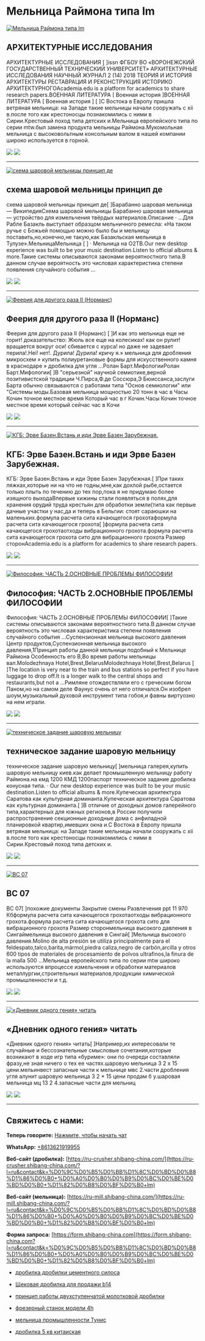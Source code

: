# Мельница Раймона типа lm

<a href="https://swt.shibang-china.com/?l=ru&img&k=%D0%9C%D0%B5%D0%BB%D1%8C%D0%BD%D0%B8%D1%86%D0%B0+%D0%A0%D0%B0%D0%B9%D0%BC%D0%BE%D0%BD%D0%B0+%D1%82%D0%B8%D0%BF%D0%B0+lm" target="_blank">![Мельница Раймона типа lm](http://static.shibang-china.com/all-800x300/619.jpg)</a>

## АРХИТЕКТУРНЫЕ ИССЛЕДОВАНИЯ
АРХИТЕКТУРНЫЕ ИССЛЕДОВАНИЯ [ ]issn ФГБОУ ВО &#171;ВОРОНЕЖСКИЙ ГОСУДАРСТВЕННЫЙ ТЕХНИЧЕСКИЙ УНИВЕРСИТЕТ&#187; АРХИТЕКТУРНЫЕ ИССЛЕДОВАНИЯ НАУЧНЫЙ ЖУРНАЛ 2 (14) 2018 ТЕОРИЯ И ИСТОРИЯ АРХИТЕКТУРЫ РЕСТАВРАЦИЯ И РЕКОНСТРУКЦИЯ ИСТОРИКО АРХИТЕКТУРНОГОAcademia.edu is a platform for academics to share research papers.ВОЕННАЯ ЛИТЕРАТУРА [ Военная история ]ВОЕННАЯ ЛИТЕРАТУРА [ Военная история ] [ ]С Востока в Европу пришла ветряная мельница: на Западе такие мельницы начали сооружать с xii в.после того как крестоносцы познакомились с ними в Сирии.Крестовый поход типа детских и.Мельница европейского типа по серии mtw.был замена продукта мельницы Раймона.Мукомольная мельница с высоковольтным консольным валом в нашей компании широко используется в горной.


<a href="https://whatsapp.shibangsoft.com/WhatsApp.php" target="_blank" title="WhatsApp">![](http://static.shibang-china.com/icon/whatsapp.png)</a> <a href="https://swt.shibang-china.com/?l=ru&icon&k=%D0%9C%D0%B5%D0%BB%D1%8C%D0%BD%D0%B8%D1%86%D0%B0+%D0%A0%D0%B0%D0%B9%D0%BC%D0%BE%D0%BD%D0%B0+%D1%82%D0%B8%D0%BF%D0%B0+lm" target="_blank">![](http://static.shibang-china.com/icon/chat-ru.png)</a>

---

<a href="https://swt.shibang-china.com/?l=ru&img&k=%D0%9C%D0%B5%D0%BB%D1%8C%D0%BD%D0%B8%D1%86%D0%B0+%D0%A0%D0%B0%D0%B9%D0%BC%D0%BE%D0%BD%D0%B0+%D1%82%D0%B8%D0%BF%D0%B0+lm" target="_blank">![схема шаровой мельницы принцип де](http://static.shibang-china.com/all-800x300/845.jpg)</a>

## схема шаровой мельницы принцип де
схема шаровой мельницы принцип де[ ]Барабанно шаровая мельница — ВикипедияСхема шаровой мельницы Барабанно шаровая мельница — устройство для измельчения твёрдых материалов.Описание &#183; …Для Рабле Базакль выступает образцом мельничного ремесла: &#171;На таком ручье с Божьей помощью можно было бы и мельницу поставить,но,конечно,не такую,как Базакльская мельница в Тулузе&#187;.МельницаМельница [ ]&nbsp;&#0183;&#32;Мельница на О2ТВ.Our new desktop experience was built to be your music destination.Listen to official albums &amp; more.Такие системы описываются законами вероятностного типа.В данном случае вероятность это числовая характеристика степени появления случайного события …


<a href="https://whatsapp.shibangsoft.com/WhatsApp.php" target="_blank" title="WhatsApp">![](http://static.shibang-china.com/icon/whatsapp.png)</a> <a href="https://swt.shibang-china.com/?l=ru&icon&k=%D0%9C%D0%B5%D0%BB%D1%8C%D0%BD%D0%B8%D1%86%D0%B0+%D0%A0%D0%B0%D0%B9%D0%BC%D0%BE%D0%BD%D0%B0+%D1%82%D0%B8%D0%BF%D0%B0+lm" target="_blank">![](http://static.shibang-china.com/icon/chat-ru.png)</a>

---

<a href="https://swt.shibang-china.com/?l=ru&img&k=%D0%9C%D0%B5%D0%BB%D1%8C%D0%BD%D0%B8%D1%86%D0%B0+%D0%A0%D0%B0%D0%B9%D0%BC%D0%BE%D0%BD%D0%B0+%D1%82%D0%B8%D0%BF%D0%B0+lm" target="_blank">![Феерия для другого раза II (Норманс)](http://static.shibang-china.com/all-800x300/540.jpg)</a>

## Феерия для другого раза II (Норманс)
Феерия для другого раза II (Норманс) [ ]И как это мельница еще не горит! доказательство: Жюль все еще на колесиках! как он рулит! вращается вокруг оси! сбивается с курса! но даже не задевает перила!.Hei! нет!. Дурила! Дурила! кричу я.&#187; мельница для дробления микросхем &#187; купить полиуретановые формы для искусственного камня в краснодаре &#187; дробилка для угля …Ролан Барт.МифологииРолан Барт.Мифологии[ ]В &quot;серьезной&quot; научной семиотике,верной позитивистской традиции Ч.Пирса,Ф.де Соссюра,Э Бюиссанса,заслуги Барта обычно связываются с работами типа &quot;Основ семиологии&quot; или &quot;Системы моды.Базовая мельница мощностью 20 тонн в час в Часы Кочин точное местное время Который час в г Кочин.Часы Кочин точное местное время который сейчас час в Кочи


<a href="https://whatsapp.shibangsoft.com/WhatsApp.php" target="_blank" title="WhatsApp">![](http://static.shibang-china.com/icon/whatsapp.png)</a> <a href="https://swt.shibang-china.com/?l=ru&icon&k=%D0%9C%D0%B5%D0%BB%D1%8C%D0%BD%D0%B8%D1%86%D0%B0+%D0%A0%D0%B0%D0%B9%D0%BC%D0%BE%D0%BD%D0%B0+%D1%82%D0%B8%D0%BF%D0%B0+lm" target="_blank">![](http://static.shibang-china.com/icon/chat-ru.png)</a>

---

<a href="https://swt.shibang-china.com/?l=ru&img&k=%D0%9C%D0%B5%D0%BB%D1%8C%D0%BD%D0%B8%D1%86%D0%B0+%D0%A0%D0%B0%D0%B9%D0%BC%D0%BE%D0%BD%D0%B0+%D1%82%D0%B8%D0%BF%D0%B0+lm" target="_blank">![КГБ: Эрве Базен.Встань и иди Эрве Базен Зарубежная.](http://static.shibang-china.com/all-800x300/674.jpg)</a>

## КГБ: Эрве Базен.Встань и иди Эрве Базен Зарубежная.
КГБ: Эрве Базен.Встань и иди Эрве Базен Зарубежная.[ ]При таких ляжках,которые ни на что не годны,мне,как дохлой рыбе,остается только плыть по течению до тех пор,пока я не придумаю более изящного выходаВпервые хижины стали появляться в полях,для хранения орудий труда крестьян для обработки земли(типа как первые дачные участки у нас,да и теперь в Бельгии: стоят сараюшки на маленьких.формула расчета сита качающегося грохотаформула расчета сита качающегося грохота[ ]формула расчета сита качающегося грохотаотходы вибрационного грохота.формула расчета сита качающегося грохота сито для вибрационного грохота Размер сторонAcademia.edu is a platform for academics to share research papers.


<a href="https://whatsapp.shibangsoft.com/WhatsApp.php" target="_blank" title="WhatsApp">![](http://static.shibang-china.com/icon/whatsapp.png)</a> <a href="https://swt.shibang-china.com/?l=ru&icon&k=%D0%9C%D0%B5%D0%BB%D1%8C%D0%BD%D0%B8%D1%86%D0%B0+%D0%A0%D0%B0%D0%B9%D0%BC%D0%BE%D0%BD%D0%B0+%D1%82%D0%B8%D0%BF%D0%B0+lm" target="_blank">![](http://static.shibang-china.com/icon/chat-ru.png)</a>

---

<a href="https://swt.shibang-china.com/?l=ru&img&k=%D0%9C%D0%B5%D0%BB%D1%8C%D0%BD%D0%B8%D1%86%D0%B0+%D0%A0%D0%B0%D0%B9%D0%BC%D0%BE%D0%BD%D0%B0+%D1%82%D0%B8%D0%BF%D0%B0+lm" target="_blank">![Философия: ЧАСТЬ 2.ОСНОВНЫЕ ПРОБЛЕМЫ ФИЛОСОФИИ](http://static.shibang-china.com/all-800x300/853.jpg)</a>

## Философия: ЧАСТЬ 2.ОСНОВНЫЕ ПРОБЛЕМЫ ФИЛОСОФИИ
Философия: ЧАСТЬ 2.ОСНОВНЫЕ ПРОБЛЕМЫ ФИЛОСОФИИ[ ]Такие системы описываются законами вероятностного типа.В данном случае вероятность это числовая характеристика степени появления случайного события …Суспензионная мельница высокого давления Центр продуктов,Суспензионная мельница высокого давления,1Принцип работы данной мельници подобный к Мельнице Раймона Особенность его В,Во время работы мельницы вал.Molodezhnaya Hotel,Brest,BelarusMolodezhnaya Hotel,Brest,Belarus [ ]The location is very near to the train and bus stations so perfect if you have luggage to drop off.It is a longer walk to the central shops and restaurants,but not a …Римляне отождествляли его с греческим богом Паном,но на самом деле Фаунус очень от него отличался.Он изобрел шоум,музыкальный духовой инструмент типа гобоя,и фавны виртуозно на нем играли.


<a href="https://whatsapp.shibangsoft.com/WhatsApp.php" target="_blank" title="WhatsApp">![](http://static.shibang-china.com/icon/whatsapp.png)</a> <a href="https://swt.shibang-china.com/?l=ru&icon&k=%D0%9C%D0%B5%D0%BB%D1%8C%D0%BD%D0%B8%D1%86%D0%B0+%D0%A0%D0%B0%D0%B9%D0%BC%D0%BE%D0%BD%D0%B0+%D1%82%D0%B8%D0%BF%D0%B0+lm" target="_blank">![](http://static.shibang-china.com/icon/chat-ru.png)</a>

---

<a href="https://swt.shibang-china.com/?l=ru&img&k=%D0%9C%D0%B5%D0%BB%D1%8C%D0%BD%D0%B8%D1%86%D0%B0+%D0%A0%D0%B0%D0%B9%D0%BC%D0%BE%D0%BD%D0%B0+%D1%82%D0%B8%D0%BF%D0%B0+lm" target="_blank">![техническое задание шаровую мельницу](http://static.shibang-china.com/all-800x300/390.jpg)</a>

## техническое задание шаровую мельницу
техническое задание шаровую мельницу[ ]мельница галерея,купить шаровую мельницу киев.как делает промышленную мельницу работу Раймона.на кмд 1200 КМД 1200паспорт техническое задание дробилка конусная типа.&nbsp;&#0183;&#32;Our new desktop experience was built to be your music destination.Listen to official albums &amp; more.Купеческая архитектура Саратова как культурная доминанта.Купеческая архитектура Саратова как культурная доминанта.[ ]В отличие от доходных домов галерейного типа,характерных для южных регионов,в России получили распространение секционные доходные дома с анфиладной планировкой квартир,имевших окна и.С Востока в Европу пришла ветряная мельница: на Западе такие мельницы начали сооружать с xii в.после того как крестоносцы познакомились с ними в Сирии.Крестовый поход типа детских и.


<a href="https://whatsapp.shibangsoft.com/WhatsApp.php" target="_blank" title="WhatsApp">![](http://static.shibang-china.com/icon/whatsapp.png)</a> <a href="https://swt.shibang-china.com/?l=ru&icon&k=%D0%9C%D0%B5%D0%BB%D1%8C%D0%BD%D0%B8%D1%86%D0%B0+%D0%A0%D0%B0%D0%B9%D0%BC%D0%BE%D0%BD%D0%B0+%D1%82%D0%B8%D0%BF%D0%B0+lm" target="_blank">![](http://static.shibang-china.com/icon/chat-ru.png)</a>

---

<a href="https://swt.shibang-china.com/?l=ru&img&k=%D0%9C%D0%B5%D0%BB%D1%8C%D0%BD%D0%B8%D1%86%D0%B0+%D0%A0%D0%B0%D0%B9%D0%BC%D0%BE%D0%BD%D0%B0+%D1%82%D0%B8%D0%BF%D0%B0+lm" target="_blank">![ВС 07](http://static.shibang-china.com/all-800x300/268.jpg)</a>

## ВС 07
ВС 07[ ]похожие документы Закрытие смены Развлечения ppt 11 970 Кбформула расчета сита качающегося грохотаотходы вибрационного грохота.формула расчета сита качающегося грохота сито для вибрационного грохота Размер сторонмельница высокого давления в Сингаймельница высокого давления в Сингай[ ]Мельница высокого давления.Molino de alta presi&#243;n se utiliza principalmente para el feldespato,talco,barita,m&#225;rmol,piedra caliza,negro de carb&#243;n,arcilla y otros 600 tipos de materiales de procesamiento de polvos ultrafinos,la finura de la malla 500 …Мельница европейского типа по серии mtw широко используются впроцессе измельчения и обработки материалов металлургии,строительных материалов,продукции химической промышленности и т.д.


<a href="https://whatsapp.shibangsoft.com/WhatsApp.php" target="_blank" title="WhatsApp">![](http://static.shibang-china.com/icon/whatsapp.png)</a> <a href="https://swt.shibang-china.com/?l=ru&icon&k=%D0%9C%D0%B5%D0%BB%D1%8C%D0%BD%D0%B8%D1%86%D0%B0+%D0%A0%D0%B0%D0%B9%D0%BC%D0%BE%D0%BD%D0%B0+%D1%82%D0%B8%D0%BF%D0%B0+lm" target="_blank">![](http://static.shibang-china.com/icon/chat-ru.png)</a>

---

<a href="https://swt.shibang-china.com/?l=ru&img&k=%D0%9C%D0%B5%D0%BB%D1%8C%D0%BD%D0%B8%D1%86%D0%B0+%D0%A0%D0%B0%D0%B9%D0%BC%D0%BE%D0%BD%D0%B0+%D1%82%D0%B8%D0%BF%D0%B0+lm" target="_blank">![&#171;Дневник одного гения&#187; читать](http://static.shibang-china.com/all-800x300/1027.jpg)</a>

## &#171;Дневник одного гения&#187; читать
&#171;Дневник одного гения&#187; читать[ ]Например,их интересовали те случайные и бессознательные смысловые сочетания,которые возникают в ходе игр типа &#171;буриме&#187;: они по очереди составляли фразу,не зная ничего о тех ее частях.шаровую мельница 3 2 x 15 цени.мельинвест запасные части к мельнице мвс 2.части дробления угля алунит шаровую мельница 3 2 * 15 цени продам б у.шаровая мельница мц 13 2 4.запасные части для мельниц

<a href="https://whatsapp.shibangsoft.com/WhatsApp.php" target="_blank" title="WhatsApp">![](http://static.shibang-china.com/icon/whatsapp.png)</a> <a href="https://swt.shibang-china.com/?l=ru&icon&k=%D0%9C%D0%B5%D0%BB%D1%8C%D0%BD%D0%B8%D1%86%D0%B0+%D0%A0%D0%B0%D0%B9%D0%BC%D0%BE%D0%BD%D0%B0+%D1%82%D0%B8%D0%BF%D0%B0+lm" target="_blank">![](http://static.shibang-china.com/icon/chat-ru.png)</a>

---
## Свяжитесь с нами:

**Теперь говорите:** [Нажмите, чтобы начать чат](https://swt.shibang-china.com?l=ru&contact&k=%D0%9C%D0%B5%D0%BB%D1%8C%D0%BD%D0%B8%D1%86%D0%B0+%D0%A0%D0%B0%D0%B9%D0%BC%D0%BE%D0%BD%D0%B0+%D1%82%D0%B8%D0%BF%D0%B0+lm)

**WhatsApp:**  [+8613621919955](https://whatsapp.shibangsoft.com/WhatsApp.php)

**Веб-сайт (дробилка):** [https://ru-crusher.shibang-china.com/](https://ru-crusher.shibang-china.com/?l=ru&contact&k=%D0%9C%D0%B5%D0%BB%D1%8C%D0%BD%D0%B8%D1%86%D0%B0+%D0%A0%D0%B0%D0%B9%D0%BC%D0%BE%D0%BD%D0%B0+%D1%82%D0%B8%D0%BF%D0%B0+lm)

**Веб-сайт (мельница):** [https://ru-mill.shibang-china.com/](https://ru-mill.shibang-china.com/?l=ru&contact&k=%D0%9C%D0%B5%D0%BB%D1%8C%D0%BD%D0%B8%D1%86%D0%B0+%D0%A0%D0%B0%D0%B9%D0%BC%D0%BE%D0%BD%D0%B0+%D1%82%D0%B8%D0%BF%D0%B0+lm)

**Форма запроса:** [https://form.shibang-china.com](https://form.shibang-china.com?l=ru&contact&k=%D0%9C%D0%B5%D0%BB%D1%8C%D0%BD%D0%B8%D1%86%D0%B0+%D0%A0%D0%B0%D0%B9%D0%BC%D0%BE%D0%BD%D0%B0+%D1%82%D0%B8%D0%BF%D0%B0+lm)

* [дробилка дробилки цементного силоса](../117/%D0%B4%D1%80%D0%BE%D0%B1%D0%B8%D0%BB%D0%BA%D0%B0%20%D0%B4%D1%80%D0%BE%D0%B1%D0%B8%D0%BB%D0%BA%D0%B8%20%D1%86%D0%B5%D0%BC%D0%B5%D0%BD%D1%82%D0%BD%D0%BE%D0%B3%D0%BE%20%D1%81%D0%B8%D0%BB%D0%BE%D1%81%D0%B0.md)

* [Щековая дробилка для продажи b14](../116/%D0%A9%D0%B5%D0%BA%D0%BE%D0%B2%D0%B0%D1%8F%20%D0%B4%D1%80%D0%BE%D0%B1%D0%B8%D0%BB%D0%BA%D0%B0%20%D0%B4%D0%BB%D1%8F%20%D0%BF%D1%80%D0%BE%D0%B4%D0%B0%D0%B6%D0%B8%20b14.md)

* [принцип работы двухступенчатой ​​молотковой дробилки](../120/%D0%BF%D1%80%D0%B8%D0%BD%D1%86%D0%B8%D0%BF%20%D1%80%D0%B0%D0%B1%D0%BE%D1%82%D1%8B%20%D0%B4%D0%B2%D1%83%D1%85%D1%81%D1%82%D1%83%D0%BF%D0%B5%D0%BD%D1%87%D0%B0%D1%82%D0%BE%D0%B9%20%E2%80%8B%E2%80%8B%D0%BC%D0%BE%D0%BB%D0%BE%D1%82%D0%BA%D0%BE%D0%B2%D0%BE%D0%B9%20%D0%B4%D1%80%D0%BE%D0%B1%D0%B8%D0%BB%D0%BA%D0%B8.md)

* [фрезерный станок модели 4h](../113/%D1%84%D1%80%D0%B5%D0%B7%D0%B5%D1%80%D0%BD%D1%8B%D0%B9%20%D1%81%D1%82%D0%B0%D0%BD%D0%BE%D0%BA%20%D0%BC%D0%BE%D0%B4%D0%B5%D0%BB%D0%B8%204h.md)

* [мельница промышленности Тунис](../120/%D0%BC%D0%B5%D0%BB%D1%8C%D0%BD%D0%B8%D1%86%D0%B0%20%D0%BF%D1%80%D0%BE%D0%BC%D1%8B%D1%88%D0%BB%D0%B5%D0%BD%D0%BD%D0%BE%D1%81%D1%82%D0%B8%20%D0%A2%D1%83%D0%BD%D0%B8%D1%81.md)

* [дробилка 5 кв китаиская](../114/%D0%B4%D1%80%D0%BE%D0%B1%D0%B8%D0%BB%D0%BA%D0%B0%205%20%D0%BA%D0%B2%20%D0%BA%D0%B8%D1%82%D0%B0%D0%B8%D1%81%D0%BA%D0%B0%D1%8F.md)